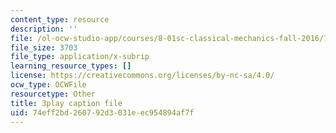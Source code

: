 ```yaml
---
content_type: resource
description: ''
file: /ol-ocw-studio-app/courses/8-01sc-classical-mechanics-fall-2016/74eff2bd260792d3031eec954894af7f_Idx3VgOpUDk.srt
file_size: 3703
file_type: application/x-subrip
learning_resource_types: []
license: https://creativecommons.org/licenses/by-nc-sa/4.0/
ocw_type: OCWFile
resourcetype: Other
title: 3play caption file
uid: 74eff2bd-2607-92d3-031e-ec954894af7f
---
```

